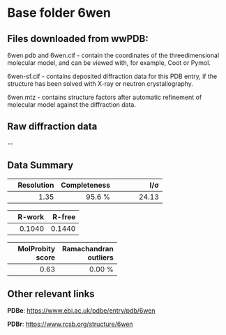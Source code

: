# Base folder 6wen

## Files downloaded from wwPDB:

6wen.pdb and 6wen.cif - contain the coordinates of the threedimensional molecular model, and can be viewed with, for example, Coot or Pymol.

6wen-sf.cif - contains deposited diffraction data for this PDB entry, if the structure has been solved with X-ray or neutron crystallography.

6wen.mtz - contains structure factors after automatic refinement of molecular model against the diffraction data.

## Raw diffraction data

--<br> 

## Data Summary
|   | Resolution | Completeness| I/$\boldsymbol{\sigma}$ |
|---|-------------:|----------------:|--------------:|
|   |1.35|95.6  %|<img width=50/>24.13|

|   | **R-work**| **R-free**   
|---|-------------:|----------------:|           
||0.1040|0.1440|

|   |**MolProbity<br>score**| **Ramachandran<br>outliers** 
|---|-------------:|----------------:|
||0.63|0.00 %|

## Other relevant links 
**PDBe**:  https://www.ebi.ac.uk/pdbe/entry/pdb/6wen
 
**PDBr**: https://www.rcsb.org/structure/6wen 

